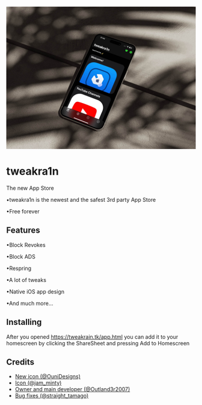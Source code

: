 ![Artboard](assets/welcome.png)
# tweakra1n
The new App Store

•tweakra1n is the newest and the safest 3rd party App Store

•Free forever

## Features
•Block Revokes

•Block ADS

•Respring

•A lot of tweaks

•Native iOS app design

•And much more...

## Installing
After you opened https://tweakrain.tk/app.html you can add it to your homescreen by clicking the ShareSheet and pressing Add to Homescreen


## Credits
- [New icon (@OuniDesigns)](https://twitter.com/OuniDesigns/)
- [Icon (@jam_minty)](https://twitter.com/jam_minty/)
- [Owner and main developer (@Outland3r2007)](https://twitter.com/Outland3r2007/) 
- [Bug fixes (@straight_tamago)](https://twitter.com/straight_tamago/) 